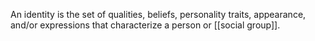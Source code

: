 An identity is the set of qualities, beliefs, personality traits, appearance, and/or expressions that characterize a person or [[social group]].